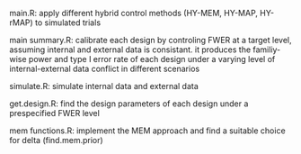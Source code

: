 main.R:
apply different hybrid control methods (HY-MEM, HY-MAP, HY-rMAP) to simulated trials

main summary.R:
calibrate each design by controling FWER at a target level, assuming internal and external data is consistant. it produces the familiy-wise power and type I error rate of each design under a varying level of internal-external data conflict in different scenarios

simulate.R:
simulate internal data and external data

get.design.R:
find the design parameters of each design under a prespecified FWER level

mem functions.R:
implement the MEM approach and find a suitable choice for delta (find.mem.prior)
